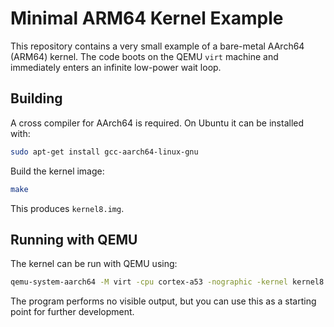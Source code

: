 # Minimal ARM64 Kernel Example

This repository contains a very small example of a bare-metal AArch64 (ARM64) kernel. The code boots on the QEMU `virt` machine and immediately enters an infinite low-power wait loop.

## Building

A cross compiler for AArch64 is required. On Ubuntu it can be installed with:

```sh
sudo apt-get install gcc-aarch64-linux-gnu
```

Build the kernel image:

```sh
make
```

This produces `kernel8.img`.

## Running with QEMU

The kernel can be run with QEMU using:

```sh
qemu-system-aarch64 -M virt -cpu cortex-a53 -nographic -kernel kernel8.img
```

The program performs no visible output, but you can use this as a starting point for further development.
